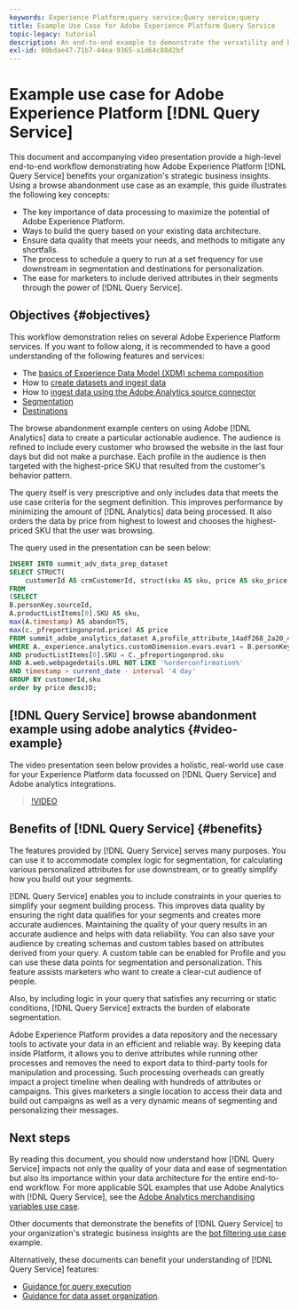 ```yaml
---
keywords: Experience Platform;query service;Query service;query
title: Example Use Case for Adobe Experience Platform Query Service
topic-legacy: tutorial
description: An end-to-end example to demonstrate the versatility and benefits of Adobe Experience Platform Query Service.
exl-id: 00bdae47-71b7-44ea-9365-a1d64c88d2bf
---
```

# Example use case for Adobe Experience Platform [!DNL Query Service]

This document and accompanying video presentation provide a high-level end-to-end workflow demonstrating how Adobe Experience Platform [!DNL Query Service] benefits your organization's strategic business insights. Using a browse abandonment use case as an example, this guide illustrates the following key concepts:

* The key importance of data processing to maximize the potential of Adobe Experience Platform.
* Ways to build the query based on your existing data architecture.
* Ensure data quality that meets your needs, and methods to mitigate any shortfalls.
* The process to schedule a query to run at a set frequency for use downstream in segmentation and destinations for personalization.
* The ease for marketers to include derived attributes in their segments through the power of [!DNL Query Service].

## Objectives {#objectives}

This workflow demonstration relies on several Adobe Experience Platform services. If you want to follow along, it is recommended to have a good understanding of the following features and services:

* The [basics of Experience Data Model (XDM) schema composition](../../xdm/schema/composition.md)
* How to [create datasets and ingest data](https://experienceleague.adobe.com/docs/platform-learn/tutorials/data-ingestion/create-datasets-and-ingest-data.html)
* How to [ingest data using the Adobe Analytics source connector](https://experienceleague.adobe.com/docs/platform-learn/tutorials/sources/ingest-data-from-adobe-analytics.html)
* [Segmentation](../../segmentation/home.md)
* [Destinations](../../destinations/home.md)

The browse abandonment example centers on using Adobe [!DNL Analytics] data to create a particular actionable audience. The audience is refined to include every customer who browsed the website in the last four days but did not make a purchase. Each profile in the audience is then targeted with the highest-price SKU that resulted from the customer's behavior pattern.

The query itself is very prescriptive and only includes data that meets the use case criteria for the segment definition. This improves performance by minimizing the amount of [!DNL Analytics] data being processed. It also orders the data by price from highest to lowest and chooses the highest-priced SKU that the user was browsing.

The query used in the presentation can be seen below:

```sql
INSERT INTO summit_adv_data_prep_dataset
SELECT STRUCT(
    customerId AS crmCustomerId, struct(sku AS sku, price AS sku_price, abandonTS AS abandonTS) AS abandonBrowse) AS _pfreportingonprod
FROM
(SELECT
B.personKey.sourceId,
A.productListItems[0].SKU AS sku,
max(A.timestamp) AS abandonTS,
max(c._pfreportingonprod.price) AS price
FROM summit_adobe_analytics_dataset A,profile_attribute_14adf268_2a20_4dee_bee6_a6b0e34616a9 B,summit_product_dataset c
WHERE A._experience.analytics.customDimension.evars.evar1 = B.personKey.sourceID
AND productListItems[0].SKU = C._pfreportingonprod.sku
AND A.web.webpagedetails.URL NOT LIKE '%orderconfirmation%'
AND timestamp > current_date - interval '4 day'
GROUP BY customerId,sku
order by price desc)D;
```

## [!DNL Query Service] browse abandonment example using adobe analytics {#video-example}

The video presentation seen below provides a holistic, real-world use case for your Experience Platform data focussed on [!DNL Query Service] and Adobe analytics integrations.  

>[!VIDEO](https://video.tv.adobe.com/v/342533?quality=12&learn=on)

## Benefits of [!DNL Query Service] {#benefits}

The features provided by [!DNL Query Service] serves many purposes. You can use it to accommodate complex logic for segmentation, for calculating various personalized attributes for use downstream, or to greatly simplify how you build out your segments. 

[!DNL Query Service] enables you to include constraints in your queries to simplify your segment building process. This improves data quality by ensuring the right data qualifies for your segments and creates more accurate audiences. Maintaining the quality of your query results in an accurate audience and helps with data reliability. You can also save your audience by creating schemas and custom tables based on attributes derived from your query. A custom table can be enabled for Profile and you can use these data points for segmentation and personalization. This feature assists marketers who want to create a clear-cut audience of people.

Also, by including logic in your query that satisfies any recurring or static conditions, [!DNL Query Service] extracts the burden of elaborate segmentation.

Adobe Experience Platform provides a data repository and the necessary tools to activate your data in an efficient and reliable way. By keeping data inside Platform, it allows you to derive attributes while running other processes and removes the need to export data to third-party tools for manipulation and processing. Such processing overheads can greatly impact a project timeline when dealing with hundreds of attributes or campaigns. This gives marketers a single location to access their data and build out campaigns as well as a very dynamic means of segmenting and personalizing their messages.

## Next steps

By reading this document, you should now understand how [!DNL Query Service] impacts not only the quality of your data and ease of segmentation but also its importance within your data architecture for the entire end-to-end workflow. For more applicable SQL examples that use Adobe Analytics with [!DNL Query Service], see the [Adobe Analytics merchandising variables use case](./merchandising-variables.md).

Other documents that demonstrate the benefits of [!DNL Query Service] to your organization's strategic business insights are the [bot filtering use case](./bot-filtering.md) example. 

Alternatively, these documents can benefit your understanding of [!DNL Query Service] features: 

* [Guidance for query execution](../best-practices/writing-queries.md)
* [Guidance for data asset organization](../best-practices/organize-data-assets.md).


